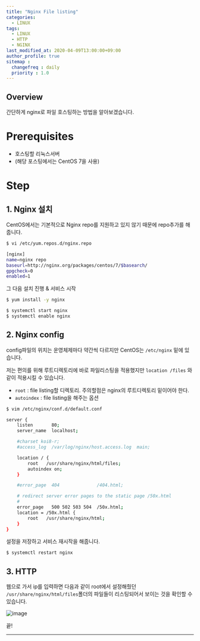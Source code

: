 ```yaml
---
title: "Nginx File listing"
categories: 
  - LINUX
tags:
  - LINUX
  - HTTP
  - NGINX
last_modified_at: 2020-04-09T13:00:00+09:00
author_profile: true
sitemap :
  changefreq : daily
  priority : 1.0
---
```

## Overview
간단하게 nginx로 파일 호스팅하는 방법을 알아보겠습니다.

# Prerequisites
- 호스팅할 리눅스서버
- (해당 포스팅에서는 CentOS 7을 사용)

# Step
## 1. Nginx 설치
CentOS에서는 기본적으로 Nginx repo를 지원하고 있지 않기 때문에 repo추가를 해줍니다.  

~~~sh
$ vi /etc/yum.repos.d/nginx.repo

[nginx]
name=nginx repo
baseurl=http://nginx.org/packages/centos/7/$basearch/
gpgcheck=0
enabled=1
~~~

그 다음 설치 진행 & 서비스 시작
~~~sh
$ yum install -y nginx

$ systemctl start nginx
$ systemctl enable nginx
~~~

## 2. Nginx config

config파일의 위치는 운영체제마다 약간씩 다르지만 CentOS는 `/etc/nginx` 밑에 있습니다.

저는 편의를 위해 루트디렉토리에 바로 파일리스팅을 적용했지만 `location /files` 와 같이 적용시킬 수 있습니다.  

- `root` : file listing할 디렉토리. 주의할점은 nginx의 루트디렉토리 밑이어야 한다.  
- `autoindex` : file listing을 해주는 옵션

~~~sh
$ vim /etc/nginx/conf.d/default.conf

server {
    listen       80;
    server_name  localhost;

    #charset koi8-r;
    #access_log  /var/log/nginx/host.access.log  main;

    location / {
        root   /usr/share/nginx/html/files;
        autoindex on;
    }

    #error_page  404              /404.html;

    # redirect server error pages to the static page /50x.html
    #
    error_page   500 502 503 504  /50x.html;
    location = /50x.html {
        root   /usr/share/nginx/html;
    }
}
~~~

설정을 저장하고 서비스 재시작을 해줍니다. 
~~~sh
$ systemctl restart nginx
~~~

## 3. HTTP
웹으로 가서 ip를 입력하면 다음과 같이 root에서 설정해줬던 `/usr/share/nginx/html/files`폴더의 파일들이 리스팅되어서 보이는 것을 확인할 수 있습니다.  

![image](https://user-images.githubusercontent.com/15958325/78849457-80323300-7a4f-11ea-8819-fe6e6e917f0d.png)  

끝!

----
